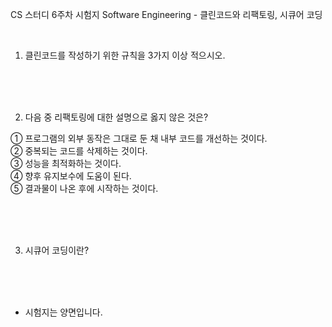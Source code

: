 CS 스터디 6주차 시험지
Software Engineering - 클린코드와 리팩토링, 시큐어 코딩

<br>


1. 클린코드를 작성하기 위한 규칙을 3가지 이상 적으시오.


<br>
<br>
<br>









2. 다음 중 리팩토링에 대한 설명으로 옳지 않은 것은?


① 프로그램의 외부 동작은 그대로 둔 채 내부 코드를 개선하는 것이다. <br>
② 중복되는 코드를 삭제하는 것이다. <br>
③ 성능을 최적화하는 것이다. <br>
④ 향후 유지보수에 도움이 된다. <br>
⑤ 결과물이 나온 후에 시작하는 것이다.


<br>
<br>
<br>





3. 시큐어 코딩이란?













<br>
<br>
<br>





* 시험지는 양면입니다.
